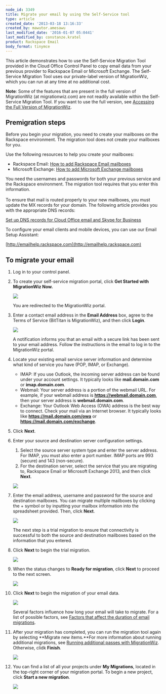 ```yaml
---
node_id: 3349
title: Migrate your email by using the Self-Service tool
type: article
created_date: '2013-03-18 13:16:33'
created_by: mawutor.amesawu
last_modified_date: '2016-01-07 05:0441'
last_modified_by: constanze.kratel
product: Rackspace Email
body_format: tinymce
---
```


This article demonstrates how to use the Self-Service Migration Tool
provided in the Cloud Office Control Panel to copy email data from your
previous provider to Rackspace Email or Microsoft Exchange. The
Self-Service MIgration Tool uses our private-label version of
MigrationWiz, which you can run at any time at no additional cost.

**Note**: Some of the features that are present in the full version of
MigrationWiz (at migrationwiz.com) are not readily available within the
Self-Service Migration Tool. If you want to use the full version, see
[Accessing the Full Version of
MigrationWiz](http://www.rackspace.com/knowledge_center/article/accessing-the-full-version-of-migrationwiz).

Premigration steps
------------------

Before you begin your migration, you need to create your mailboxes on
the Rackspace environment. The migration tool does not create your
mailboxes for you.

Use the following resources to help you create your mailboxes:

-   Rackspace Email: [How to add Rackspace Email
    mailboxes](http://www.rackspace.com/knowledge_center/article/adding-rackspace-email-mailboxes)
-   Microsoft Exchange: [How to add Microsoft Exchange
    mailboxes](http://www.rackspace.com/knowledge_center/article/adding-microsoft-exchange-mailboxes-0)

You need the usernames and passwords for both your previous service and
the Rackspace environment. The migration tool requires that you enter
this information.\
  \
 To ensure that mail is routed properly to your new mailboxes, you must
update the MX records for your domain.  The following article provides
you with the appropriate DNS records:

[Set up DNS records for Cloud Office email and Skype for
Business](https://www.rackspace.com/knowledge_center/article/set-up-dns-records-for-cloud-office-email-and-skype-for-business)

To configure your email clients and mobile devices, you can use our
Email Setup Assistant: 

[http://emailhelp.rackspace.com](http://emailhelp.rackspace.com)

To migrate your email
---------------------

1.  Log in to your control panel.
2.  To create your self-service migration portal, click **Get Started
    with MigrationWiz Now.**

    ![](/knowledge_center/sites/default/files/field/image/self-service1.png)

    You are redirected to the MigrationWiz portal.

3.  Enter a contact email address in the **Email Address** box, agree to
    the Terms of Service (BitTitan is MigrationWiz), and then click
    **Login**.

    ![](/knowledge_center/sites/default/files/field/image/4-2_0.png)

    A notification informs you that an email with a secure link has been
    sent to your email address. Follow the instructions in the email to
    log in to the MigrationWiz portal.

4.  Locate your existing email service server information and determine
    what kind of service you have (POP, IMAP, or Exchange).
    -   IMAP: If you use Outlook, the incoming server address can be
        found under your account settings. It typically looks like
        **mail.domain.com** or **imap.domain.com**.
    -   Webmail: Your server address is a portion of the webmail URL.
        For example, if your webmail address is
        **https://webmail.domain.com**, then your server address is
        **webmail.domain.com**.
    -   Exchange: Your Outlook Web Access (OWA) address is the best way
        to connect. Check your mail via an Internet browser. It
        typically looks like **https://mail.domain.com/owa** or
        **https://mail.domain.com/exchange**.

5.  Click **Next**.
6.  Enter your source and destination server configuration settings. 

    1.  Select the source server system type and enter the server
        address. For IMAP, you must also enter a port number. IMAP ports
        are 993 (secure) and 143 (non-secure).
    2.  For the destination server, select the service that you are
        migrating to, Rackspace Email or Microsoft Exchange 2013, and
        then click **Next**.

    ![](/knowledge_center/sites/default/files/field/image/8-2_0.png)

7.  Enter the email address, username and password for the source and
    destination mailboxes. You can migrate multiple mailboxes by
    clicking the + symbol or by inputting your mailbox information into
    the spreadsheet provided. Then, click **Next**.

    ![](/knowledge_center/sites/default/files/field/image/9-2_0.png)

    The next step is a trial migration to ensure that connectivity is
    successful to both the source and destination mailboxes based on the
    information that you entered.

8.  Click **Next** to begin the trial migration.

    ![](/knowledge_center/sites/default/files/field/image/10-2_0.png)

9.  When the status changes to **Ready for migration**, click **Next**
    to proceed to the next screen.

    ![](/knowledge_center/sites/default/files/field/image/11-2_0.png)

10. Click **Next** to begin the migration of your email data. 

    ![](/knowledge_center/sites/default/files/field/image/13-2_0.png)

    Several factors influence how long your email will take to migrate.
    For a list of possible factors, see [Factors that affect the
    duration of email
    migrations](https://www.rackspace.com/knowledge_center/article/factors-that-affect-the-duration-of-email-migrations).

11. After your migration has completed, you can run the migration tool
    again by selecting **Migrate new items.**For more information about
    running additional migrations, see [Running additional passes with
    MigrationWiz](https://www.rackspace.com/knowledge_center/article/running-additional-passes-with-migrationwiz).
    Otherwise, clidk **Finish**.

    ![](/knowledge_center/sites/default/files/field/image/14-2_0.png)

12. You can find a list of all your projects under **My Migrations**,
    located in the top-right corner of your migration portal. To begin a
    new project, click **Start a new migration**.

    ![](/knowledge_center/sites/default/files/field/image/15-2_0.png)

 

